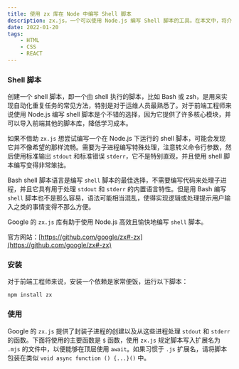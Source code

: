 ```yaml
---
title: 使用 zx 库在 Node 中编写 Shell 脚本
description: zx.js，一个可以使用 Node.js 编写 Shell 脚本的工具。在本文中，将介绍如何来使用 Google 的 zx 库编写 Shell 脚本。
date: 2022-01-20
tags:
    - HTML
    - CSS
    - REACT
---
```


### Shell 脚本

创建一个 shell 脚本，即一个由 shell 执行的脚本，比如 Bash 或 zsh，是用来实现自动化重复任务的常见方法，特别是对于运维人员最熟悉了。对于前端工程师来说使用 Node.js 编写 shell 脚本是个不错的选择，因为它提供了许多核心模块，并可以导入前端其他的脚本库，降低学习成本。

如果不借助 `zx.js` 想尝试编写一个在 Node.js 下运行的 shell 脚本，可能会发现它并不像希望的那样流畅。需要为子进程编写特殊处理，注意转义命令行参数，然后使用标准输出 `stdout` 和标准错误 `stderr`，它不是特别直观，并且使用 shell 脚本编写变得非常笨拙。

Bash shell 脚本语言是编写 `shell` 脚本的最佳选择，不需要编写代码来处理子进程，并且它具有用于处理 `stdout` 和 `stderr` 的内置语言特性。但是用 Bash 编写 `shell` 脚本也不是那么容易，语法可能相当混乱，使得实现逻辑或处理提示用户输入之类的事情变得不那么方便。

Google 的 `zx.js` 库有助于使用 Node.js 高效且愉快地编写 `shell` 脚本。

官方网站：[https://github.com/google/zx#-zx](https://github.com/google/zx#-zx)

### 安装

对于前端工程师来说，安装一个依赖是家常便饭，运行以下脚本：

```
npm install zx
```

### 使用

Google 的 `zx.js` 提供了封装子进程的创建以及从这些进程处理 `stdout` 和 `stderr` 的函数。下面将使用的主要函数是 `$` 函数，使用 `zx.js` 规定脚本写入扩展名为 `.mjs` 的文件中，以便能够在顶层使用 `await`。如果习惯于 `.js` 扩展名，请将脚本包装在类似 `void async function () {...}()` 中。
